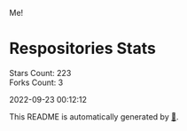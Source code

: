 Me!

# Respositories Stats
Stars Count: 223  
Forks Count: 3

2022-09-23 00:12:12  

This README is automatically generated by [🐰](https://github.com/rnitta/rnitta).
